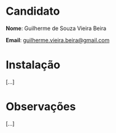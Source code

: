 # Candidato

**Nome**: Guilherme de Souza Vieira Beira

**Email**: guilherme.vieira.beira@gmail.com

# Instalação
[...]

# Observações
[...]